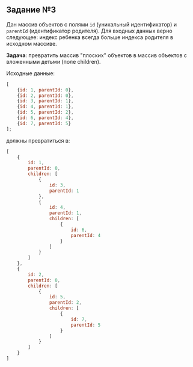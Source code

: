 ## Задание №3

Дан массив объектов с полями `id` (уникальный идентификатор) и `parentId` (идентификатор родителя). 
Для входных данных верно следующее: индекс ребенка всегда больше индекса родителя в исходном массиве.

**Задача**: превратить массив "плоских" объектов в массив объектов с вложенными детьми (поле children).

Исходные данные:
```js
[
    {id: 1, parentId: 0},
    {id: 2, parentId: 0},
    {id: 3, parentId: 1},
    {id: 4, parentId: 1},
    {id: 5, parentId: 2},
    {id: 6, parentId: 4},
    {id: 7, parentId: 5}
];
```

должны превратиться в:
```js
[
    {
        id: 1,
        parentId: 0,
        children: [
            {
                id: 3,
                parentId: 1
            },
            {
                id: 4,
                parentId: 1,
                children: [
                    {
                        id: 6,
                        parentId: 4
                    }
                ]
            }
        ]
    },
    {
        id: 2,
        parentId: 0,
        children: [
            {
                id: 5,
                parentId: 2,
                children: [
                    {
                        id: 7,
                        parentId: 5
                    }
                ]
            }
        ]
    }
]
```
